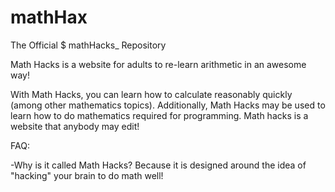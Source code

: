 # mathHax
The Official $ mathHacks_ Repository

Math Hacks is a website for adults to re-learn arithmetic
in an awesome way!

With Math Hacks, you can learn how to calculate reasonably quickly (among other
mathematics topics). Additionally, Math Hacks may be used to learn how to do
mathematics required for programming.
Math hacks is a website that anybody may edit!

FAQ:

  -Why is it called Math Hacks?
  Because it is designed around the idea of "hacking" your brain to do math
  well!
